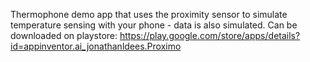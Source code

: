 Thermophone demo app that uses the proximity sensor to simulate temperature sensing with your phone - data is also simulated.
Can be downloaded on playstore: https://play.google.com/store/apps/details?id=appinventor.ai_jonathanldees.Proximo
